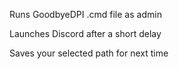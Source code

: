 Runs GoodbyeDPI .cmd file as admin

Launches Discord after a short delay

Saves your selected path for next time
